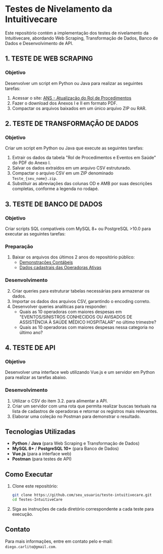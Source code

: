 # Testes de Nivelamento da Intuitivecare

Este repositório contém a implementação dos testes de nivelamento da Intuitivecare, abordando Web Scraping, Transformação de Dados, Banco de Dados e Desenvolvimento de API.

## 1. TESTE DE WEB SCRAPING

### Objetivo
Desenvolver um script em Python ou Java para realizar as seguintes tarefas:

1. Acessar o site: [ANS - Atualização do Rol de Procedimentos](https://www.gov.br/ans/pt-br/acesso-a-informacao/participacao-da-sociedade/atualizacao-do-rol-de-procedimentos)
2. Fazer o download dos Anexos I e II em formato PDF.
3. Compactar os arquivos baixados em um único arquivo ZIP ou RAR.

## 2. TESTE DE TRANSFORMAÇÃO DE DADOS

### Objetivo
Criar um script em Python ou Java que execute as seguintes tarefas:

1. Extrair os dados da tabela "Rol de Procedimentos e Eventos em Saúde" do PDF do Anexo I.
2. Salvar os dados extraídos em um arquivo CSV estruturado.
3. Compactar o arquivo CSV em um ZIP denominado `Teste_{seu_nome}.zip`.
4. Substituir as abreviações das colunas OD e AMB por suas descrições completas, conforme a legenda no rodapé.

## 3. TESTE DE BANCO DE DADOS

### Objetivo
Criar scripts SQL compatíveis com MySQL 8+ ou PostgreSQL >10.0 para executar as seguintes tarefas:

### Preparação
1. Baixar os arquivos dos últimos 2 anos do repositório público:
   - [Demonstrações Contábeis](https://dadosabertos.ans.gov.br/FTP/PDA/demonstracoes_contabeis/)
   - [Dados cadastrais das Operadoras Ativas](https://dadosabertos.ans.gov.br/FTP/PDA/operadoras_de_plano_de_saude_ativas/)

### Desenvolvimento
2. Criar queries para estruturar tabelas necessárias para armazenar os dados.
3. Importar os dados dos arquivos CSV, garantindo o encoding correto.
4. Desenvolver queries analíticas para responder:
   - Quais as 10 operadoras com maiores despesas em "EVENTOS/SINISTROS CONHECIDOS OU AVISADOS DE ASSISTÊNCIA À SAÚDE MÉDICO HOSPITALAR" no último trimestre?
   - Quais as 10 operadoras com maiores despesas nessa categoria no último ano?

## 4. TESTE DE API

### Objetivo
Desenvolver uma interface web utilizando Vue.js e um servidor em Python para realizar as tarefas abaixo.

### Desenvolvimento
1. Utilizar o CSV do item 3.2. para alimentar a API.
2. Criar um servidor com uma rota que permita realizar buscas textuais na lista de cadastros de operadoras e retornar os registros mais relevantes.
3. Elaborar uma coleção no Postman para demonstrar o resultado.

## Tecnologias Utilizadas
- **Python** / **Java** (para Web Scraping e Transformação de Dados)
- **MySQL 8+** / **PostgreSQL 10+** (para Banco de Dados)
- **Vue.js** (para a interface web)
- **Postman** (para testes de API)

## Como Executar
1. Clone este repositório:
   ```sh
   git clone https://github.com/seu_usuario/teste-intuitivecare.git
   cd Testes-IntuitiveCare
   ```
2. Siga as instruções de cada diretório correspondente a cada teste para execução.

## Contato
Para mais informações, entre em contato pelo e-mail: `diego.carlito@gmail.com`.


